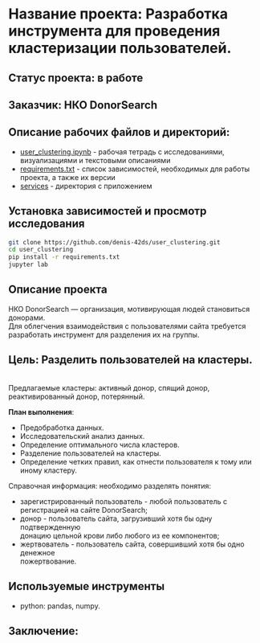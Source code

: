 # Название проекта: Разработка инструмента для проведения кластеризации пользователей.

## Статус проекта: в работе

## Заказчик: НКО DonorSearch

## Описание рабочих файлов и директорий:
- [user_clustering.ipynb]() - рабочая тетрадь с исследованиями, визуализациями и текстовыми описаниями
- [requirements.txt]() - список зависимостей, необходимых для работы проекта, а также их версии
- [services]() - директория с приложением

## Установка зависимостей и просмотр исследования
```Bash
git clone https://github.com/denis-42ds/user_clustering.git
cd user_clustering
pip install -r requirements.txt
jupyter lab
```

## Описание проекта

НКО DonorSearch — организация, мотивирующая людей становиться донорами.
<br>Для облегчения взаимодействия с пользователями сайта требуется разработать инструмент для разделения их на группы.

## Цель: Разделить пользователей на кластеры.
<br>Предлагаемые кластеры: активный донор, спящий донор, реактивированный донор, потерянный.

**План выполнения**:
- Предобработка данных.
- Исследовательский анализ данных.
- Определение оптимального числа кластеров.
- Разделение пользователей на кластеры.
- Определение четких правил, как отнести пользователя к тому или иному кластеру.

Справочная информация: необходимо разделять понятия:
- зарегистрированный пользователь - любой пользователь с регистрацией на сайте DonorSearch;
- донор - пользователь сайта, загрузивший хотя бы одну подтвержденную
  <br>донацию цельной крови либо любого из ее компонентов;
- жертвователь - пользователь сайта, совершивший хотя бы одно денежное
  <br>пожертвование.

## Используемые инструменты
- python: pandas, numpy.

## Заключение:
